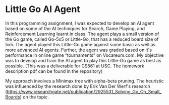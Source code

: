 # Little Go AI Agent

In this programming assignment, I was expected to develop an AI agent based on some of the AI techniques for Search, Game Playing, and Reinforcement Learning learnt in class. The agent plays a small version of the Go game, called Go-5x5 or Little-Go, that has a reduced board size of 5x5. The agent played this Little-Go game against some basic as well as more advanced AI agents. Further, the agent was graded based on it's performance in online game “tournaments” on Vocareum.com. My objective was to develop and train the AI agent to play this Little-Go game as best as possible. (This was a deliverable for CS561 at USC. The homework description pdf can be found in the repository)

My approach involves a Minimax tree with alpha-beta pruning. The heuristic was influenced by the research done by Erik Van Der Werf's research (https://www.researchgate.net/publication/2925531_Solving_Go_On_Small_Boards) on the topic.